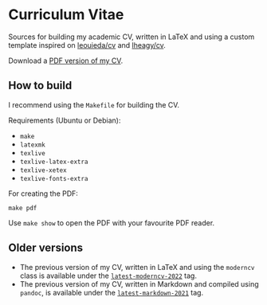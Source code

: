 # Curriculum Vitae

Sources for building my academic CV, written in LaTeX and using a custom
template inspired on [leouieda/cv](https://github.com/leouieda/cv) and
[lheagy/cv](https://github.com/lheagy/cv).

Download a [PDF version of my CV](https://santisoler.github.io/cv/cv.pdf).

## How to build

I recommend using the `Makefile` for building the CV.

Requirements (Ubuntu or Debian):
- `make`
- `latexmk`
- `texlive`
- `texlive-latex-extra`
- `texlive-xetex`
- `texlive-fonts-extra`

For creating the PDF:

```
make pdf
```

Use `make show` to open the PDF with your favourite PDF reader.


## Older versions

- The previous version of my CV, written in LaTeX and using the `moderncv` class
is available under the
[`latest-moderncv-2022`](https://github.com/santisoler/cv/releases/tag/latest-moderncv-2022)
tag.
- The previous version of my CV, written in Markdown and compiled using `pandoc`,
is available under the
[`latest-markdown-2021`](https://github.com/santisoler/cv/releases/tag/latest-markdown-2021)
tag.
